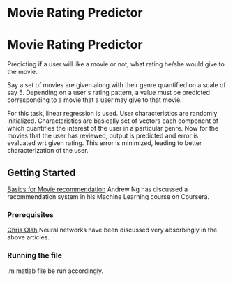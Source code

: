 # Movie Rating Predictor




# Movie Rating Predictor

Predicting if a user will like a movie or not, what rating he/she would give to the movie.

Say a set of movies are given along with their genre quantified on a scale of say 5. Depending on a user's rating pattern, a value must be predicted corresponding to a movie that a user may give to that movie.

For this task, linear regression is used. 
User characteristics are randomly initialized. Characteristics are basically set of vectors each component of which quantifies the interest of the user in a particular genre. Now for the movies that the user has reviewed, output is predicted and error is evaluated wrt given rating. This error is minimized, leading to better characterization of the user.   

## Getting Started

[Basics for Movie recommendation](https://www.youtube.com/watch?v=c_Ol1FIDYQE)
Andrew Ng has discussed a recommendation system in his Machine Learning course on Coursera.

### Prerequisites

[Chris Olah](http://colah.github.io/)
Neural networks have been discussed very absorbingly in the above articles.

### Running the file

.m matlab file be run accordingly.
